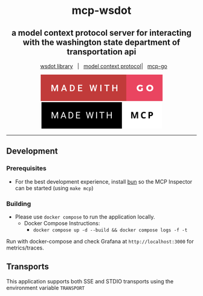 <h1 align="center">
  mcp-wsdot
</h1>
<h2 align="center">
  a model context protocol server for interacting with the washington state department of transportation api
</h2>
<div align="center">

&nbsp;&nbsp;&nbsp;[wsdot library][wsdot-library-link]&nbsp;&nbsp;&nbsp;|&nbsp;&nbsp;&nbsp;[model context protocol][mcp-link]|&nbsp;&nbsp;&nbsp;[mcp-go][mcp-go-link]

[![Made With Go][made-with-go-badge]][for-the-badge-link] [![Made With MCP][made-with-mcp-badge]][for-the-badge-link]

</div>

---
## Development
### Prerequisites
* For the best development experience, install [bun](https://bun.sh) so the MCP Inspector can be started (using `make mcp`)

### Building
* Please use `docker compose` to run the application locally.
  * Docker Compose Instructions:
    * `docker compose up -d --build && docker compose logs -f -t`

Run with docker-compose and check Grafana at `http://localhost:3000` for metrics/traces.

## Transports

This application supports both SSE and STDIO transports using the environment variable `TRANSPORT`

<!--

Reference Variables

-->

<!-- Badges -->
[made-with-go-badge]: .github/images/made-with-go.svg
[made-with-mcp-badge]: .github/images/made-with-mcp.svg

<!-- Links -->
[blank-reference-link]: #
[for-the-badge-link]: https://forthebadge.com
[wsdot-library-link]: https://github.com/alpineworks/wsdot
[mcp-link]: https://modelcontextprotocol.io/introduction
[mcp-go-link]: https://github.com/mark3labs/mcp-go